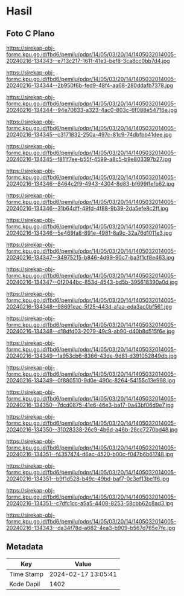 # Hasil

## Foto C Plano

https://sirekap-obj-formc.kpu.go.id/fbd6/pemilu/pdpr/14/05/03/20/14/1405032014005-20240216-134343--e713c217-1611-41e3-bef8-3ca8cc0bb7d4.jpg

https://sirekap-obj-formc.kpu.go.id/fbd6/pemilu/pdpr/14/05/03/20/14/1405032014005-20240216-134344--2b950f6b-fed9-48f4-aa68-280ddafb7378.jpg

https://sirekap-obj-formc.kpu.go.id/fbd6/pemilu/pdpr/14/05/03/20/14/1405032014005-20240216-134344--94e70633-a323-4ac0-803c-6f088e54716e.jpg

https://sirekap-obj-formc.kpu.go.id/fbd6/pemilu/pdpr/14/05/03/20/14/1405032014005-20240216-134345--c3171832-250a-497c-81c9-74dbfbb41dee.jpg

https://sirekap-obj-formc.kpu.go.id/fbd6/pemilu/pdpr/14/05/03/20/14/1405032014005-20240216-134345--f811f7ee-b55f-4599-a8c5-b9e803397b27.jpg

https://sirekap-obj-formc.kpu.go.id/fbd6/pemilu/pdpr/14/05/03/20/14/1405032014005-20240216-134346--8464c2f9-4943-4304-8d83-bf699ffefb62.jpg

https://sirekap-obj-formc.kpu.go.id/fbd6/pemilu/pdpr/14/05/03/20/14/1405032014005-20240216-134346--31b64dff-49fd-4f88-9b39-2da5efe8c2ff.jpg

https://sirekap-obj-formc.kpu.go.id/fbd6/pemilu/pdpr/14/05/03/20/14/1405032014005-20240216-134346--5e469fa8-891e-4981-8a9c-32a76d1011e3.jpg

https://sirekap-obj-formc.kpu.go.id/fbd6/pemilu/pdpr/14/05/03/20/14/1405032014005-20240216-134347--34975215-b846-4d99-90c7-ba3f1cf8e463.jpg

https://sirekap-obj-formc.kpu.go.id/fbd6/pemilu/pdpr/14/05/03/20/14/1405032014005-20240216-134347--0f2044bc-853d-4543-bd5b-395618390a0d.jpg

https://sirekap-obj-formc.kpu.go.id/fbd6/pemilu/pdpr/14/05/03/20/14/1405032014005-20240216-134348--98691eac-5f25-443d-a1aa-eda3ac0bf561.jpg

https://sirekap-obj-formc.kpu.go.id/fbd6/pemilu/pdpr/14/05/03/20/14/1405032014005-20240216-134348--d18dfd03-2079-49c9-ab90-d40b8d515f6e.jpg

https://sirekap-obj-formc.kpu.go.id/fbd6/pemilu/pdpr/14/05/03/20/14/1405032014005-20240216-134349--1a953cb6-8366-43de-9d81-d391052849db.jpg

https://sirekap-obj-formc.kpu.go.id/fbd6/pemilu/pdpr/14/05/03/20/14/1405032014005-20240216-134349--0f880510-9d0e-490c-8264-54155c13e998.jpg

https://sirekap-obj-formc.kpu.go.id/fbd6/pemilu/pdpr/14/05/03/20/14/1405032014005-20240216-134350--7dcd0875-41e6-46e3-ba17-0a43bf06d9e7.jpg

https://sirekap-obj-formc.kpu.go.id/fbd6/pemilu/pdpr/14/05/03/20/14/1405032014005-20240216-134350--31028338-26c9-4b6d-a46b-28cc7270bd48.jpg

https://sirekap-obj-formc.kpu.go.id/fbd6/pemilu/pdpr/14/05/03/20/14/1405032014005-20240216-134351--f4357474-d6ac-4520-b00c-f047b6b61748.jpg

https://sirekap-obj-formc.kpu.go.id/fbd6/pemilu/pdpr/14/05/03/20/14/1405032014005-20240216-134351--b9f1d528-b49c-49bd-baf7-0c3ef13be1f6.jpg

https://sirekap-obj-formc.kpu.go.id/fbd6/pemilu/pdpr/14/05/03/20/14/1405032014005-20240216-134351--c7dfc1cc-a5a5-4408-8253-58cbb62c8ad3.jpg

https://sirekap-obj-formc.kpu.go.id/fbd6/pemilu/pdpr/14/05/03/20/14/1405032014005-20240216-134343--da34f78d-a682-4ea3-b909-b567d765e7fe.jpg


## Metadata

| Key        | Value               |
| ---------- | ------------------- |
| Time Stamp | 2024-02-17 13:05:41 |
| Kode Dapil | 1402                |




